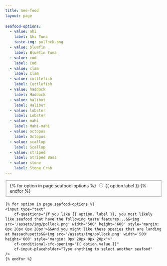 ```yaml
---
title: See-food
layout: page

seafood-options:
  - value: ahi
    label: Ahi Tuna
    taste-img: pollock.png
  - value: bluefin
    label: Bluefin Tuna
  - value: cod
    label: Cod
  - value: clam
    label: Clam
  - value: cuttlefish
    label: Cuttlefish
  - value: haddock
    label: Haddock
  - value: halibut
    label: Halibut
  - value: lobster
    label: Lobster
  - value: mahi
    label: Mahi-mahi
  - value: octopus
    label: Octopus
  - value: scallop
    label: Scallop
  - value: striped
    label: Striped Bass
  - value: stone
    label: Stone Crab
---
```


<div class="row w-100 h-100 justify-content-center m-0 p-0">
    <div class="col-11 col-md-5 h-100 m-0 p-0 align-items-center d-flex">
        <div id="cf-context" class="dark-theme" role="cf-context" cf-context></div>
    </div>
</div>

<form id="myform" cf-form>
    <fieldset cf-label="opening" name="cfc-opening" cf-input-placeholder="Select Seafood"
        cf-questions="JEKYLL!! Imagine a world<br><br>It'll be a long journey, but the first step isn't hard. It starts with trying an unfamiliar local seafood - perhaps something tastes similar to what you already know and like. Let's start right here!&&Find out more about place-based seafood sustainability information, visit Eating with the Ecosystem."
        />
        {% for option in page.seafood-options %}
            <input type="radio" name="cfc-opening" id="intro-{{ option.value }}" value="{{ option.value }}">
            <label for="intro-{{ option.value }}">{{ option.label }}</label>
        {% endfor %}
    </fieldset>

    {% for option in page.seafood-options %}
    <input type="text"
        cf-questions="If you like {{ option. label }}, you most likely like seafood that have the following taste features...&&<img src='/assets/img/pollock.png' width='500' height='600' style='margin: 0px 20px 0px 20px'>&&And you might like these species that are landing at Massachusetts&&<img src='/assets/img/pollock.png' width='500' height='600' style='margin: 0px 20px 0px 20px'>"
        cf-conditional-cfc-opening="{{ option.value }}"
        cf-input-placeholder="Type anything to select another seafood"
    />
    {% endfor %}

</form>
